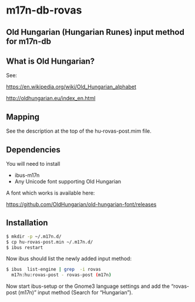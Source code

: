 # m17n-db-rovas

## Old Hungarian (Hungarian Runes) input method for m17n-db

## What is Old Hungarian?

See:

https://en.wikipedia.org/wiki/Old_Hungarian_alphabet

http://oldhungarian.eu/index_en.html

## Mapping

See the description at the top of the hu-rovas-post.mim file.

## Dependencies

You will need to install

* ibus-m17n
* Any Unicode font supporting Old Hungarian

A font which works is available here:

https://github.com/OldHungarian/old-hungarian-font/releases

## Installation

``` bash
$ mkdir -p ~/.m17n.d/
$ cp hu-rovas-post.min ~/.m17n.d/
$ ibus restart
```

Now ibus should list the newly added input method:

``` bash
$ ibus  list-engine | grep  -i rovas
  m17n:hu:rovas-post - rovas-post (m17n)
```

Now start ibus-setup or the Gnome3 language settings and add
the “rovas-post (m17n)” input method (Search for “Hungarian”).

